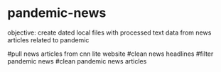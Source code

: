 # pandemic-news

objective: create dated local files with processed text data from news articles related to pandemic 

#pull news articles from cnn lite website
#clean news headlines
#filter pandemic news
#clean pandemic news articles
